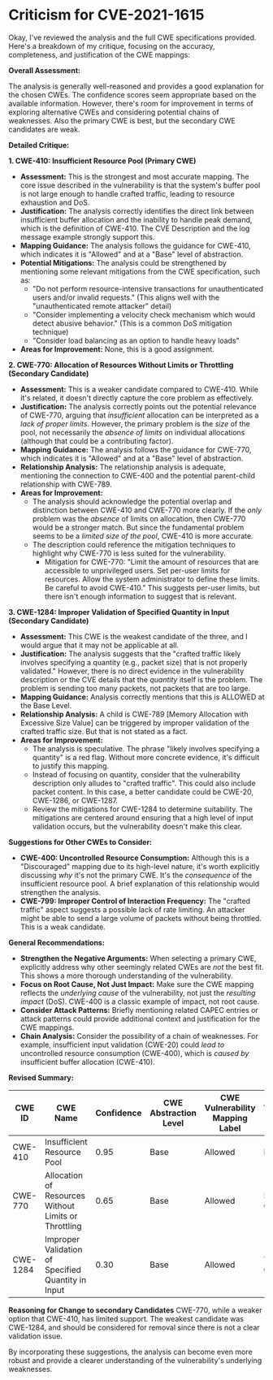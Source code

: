 # Criticism for CVE-2021-1615

Okay, I've reviewed the analysis and the full CWE specifications provided. Here's a breakdown of my critique, focusing on the accuracy, completeness, and justification of the CWE mappings:

**Overall Assessment:**

The analysis is generally well-reasoned and provides a good explanation for the chosen CWEs. The confidence scores seem appropriate based on the available information. However, there's room for improvement in terms of exploring alternative CWEs and considering potential chains of weaknesses. Also the primary CWE is best, but the secondary CWE candidates are weak.

**Detailed Critique:**

**1. CWE-410: Insufficient Resource Pool (Primary CWE)**

*   **Assessment:** This is the strongest and most accurate mapping. The core issue described in the vulnerability is that the system's buffer pool is not large enough to handle crafted traffic, leading to resource exhaustion and DoS.
*   **Justification:** The analysis correctly identifies the direct link between insufficient buffer allocation and the inability to handle peak demand, which is the definition of CWE-410. The CVE Description and the log message example strongly support this.
*   **Mapping Guidance:** The analysis follows the guidance for CWE-410, which indicates it is "Allowed" and at a "Base" level of abstraction.
*   **Potential Mitigations:** The analysis could be strengthened by mentioning some relevant mitigations from the CWE specification, such as:
    *   "Do not perform resource-intensive transactions for unauthenticated users and/or invalid requests." (This aligns well with the "unauthenticated remote attacker" detail)
    *   "Consider implementing a velocity check mechanism which would detect abusive behavior." (This is a common DoS mitigation technique)
    *   "Consider load balancing as an option to handle heavy loads"
*   **Areas for Improvement:** None, this is a good assignment.

**2. CWE-770: Allocation of Resources Without Limits or Throttling (Secondary Candidate)**

*   **Assessment:** This is a weaker candidate compared to CWE-410. While it's related, it doesn't directly capture the core problem as effectively.
*   **Justification:** The analysis correctly points out the potential relevance of CWE-770, arguing that *insufficient* allocation can be interpreted as a *lack of proper limits.* However, the primary problem is the *size* of the pool, not necessarily the *absence of limits* on individual allocations (although that could be a contributing factor).
*   **Mapping Guidance:** The analysis follows the guidance for CWE-770, which indicates it is "Allowed" and at a "Base" level of abstraction.
*   **Relationship Analysis:** The relationship analysis is adequate, mentioning the connection to CWE-400 and the potential parent-child relationship with CWE-789.
*   **Areas for Improvement:**
    *   The analysis should acknowledge the potential overlap and distinction between CWE-410 and CWE-770 more clearly. If the *only* problem was the *absence* of limits on allocation, then CWE-770 would be a stronger match.  But since the fundamental problem seems to be a *limited size of the pool*, CWE-410 is more accurate.
    *   The description could reference the mitigation techniques to highlight why CWE-770 is less suited for the vulnerability.
        *   Mitigation for CWE-770: "Limit the amount of resources that are accessible to unprivileged users. Set per-user limits for resources. Allow the system administrator to define these limits. Be careful to avoid CWE-410." This suggests per-user limits, but there isn't enough information to suggest that is relevant.

**3. CWE-1284: Improper Validation of Specified Quantity in Input (Secondary Candidate)**

*   **Assessment:** This CWE is the weakest candidate of the three, and I would argue that it may not be applicable at all.
*   **Justification:** The analysis suggests that the "crafted traffic likely involves specifying a quantity (e.g., packet size) that is not properly validated." However, there is no direct evidence in the vulnerability description or the CVE details that the *quantity* itself is the problem. The problem is sending too many packets, not packets that are too large.
*   **Mapping Guidance:** Analysis correctly mentions that this is ALLOWED at the Base Level.
*   **Relationship Analysis:** A child is CWE-789 [Memory Allocation with Excessive Size Value] can be triggered by improper validation of the crafted traffic size. But that is not stated as a fact.
*   **Areas for Improvement:**
    *   The analysis is speculative. The phrase "likely involves specifying a quantity" is a red flag.  Without more concrete evidence, it's difficult to justify this mapping.
    *   Instead of focusing on quantity, consider that the vulnerability description only alludes to "crafted traffic". This could also include packet content. In this case, a better candidate could be CWE-20, CWE-1286, or CWE-1287.
    *   Review the mitigations for CWE-1284 to determine suitability. The mitigations are centered around ensuring that a high level of input validation occurs, but the vulnerability doesn't make this clear.

**Suggestions for Other CWEs to Consider:**

*   **CWE-400: Uncontrolled Resource Consumption:** Although this is a "Discouraged" mapping due to its high-level nature, it's worth explicitly discussing *why* it's not the primary CWE. It's the *consequence* of the insufficient resource pool. A brief explanation of this relationship would strengthen the analysis.
*    **CWE-799: Improper Control of Interaction Frequency:** The "crafted traffic" aspect suggests a possible lack of rate limiting. An attacker might be able to send a large volume of packets without being throttled. This is a weak candidate.

**General Recommendations:**

*   **Strengthen the Negative Arguments:** When selecting a primary CWE, explicitly address why other seemingly related CWEs are *not* the best fit. This shows a more thorough understanding of the vulnerability.
*   **Focus on Root Cause, Not Just Impact:** Make sure the CWE mapping reflects the *underlying cause* of the vulnerability, not just the *resulting impact* (DoS). CWE-400 is a classic example of impact, not root cause.
*   **Consider Attack Patterns:** Briefly mentioning related CAPEC entries or attack patterns could provide additional context and justification for the CWE mappings.
*   **Chain Analysis:** Consider the possibility of a chain of weaknesses. For example, insufficient input validation (CWE-20) could *lead to* uncontrolled resource consumption (CWE-400), which is *caused by* insufficient buffer allocation (CWE-410).

**Revised Summary:**

| CWE ID | CWE Name | Confidence | CWE Abstraction Level | CWE Vulnerability Mapping Label | CWE-Vulnerability Mapping Notes |
|---|---|---|---|---|---|
| CWE-410 | Insufficient Resource Pool | 0.95 | Base | Allowed | Primary CWE |
| CWE-770 | Allocation of Resources Without Limits or Throttling | 0.65 | Base | Allowed | Secondary Candidate |
| CWE-1284 | Improper Validation of Specified Quantity in Input | 0.30 | Base | Allowed | Tertiary Candidate |

**Reasoning for Change to secondary Candidates**
CWE-770, while a weaker option that CWE-410, has limited support. The weakest candidate was CWE-1284, and should be considered for removal since there is not a clear validation issue.

By incorporating these suggestions, the analysis can become even more robust and provide a clearer understanding of the vulnerability's underlying weaknesses.